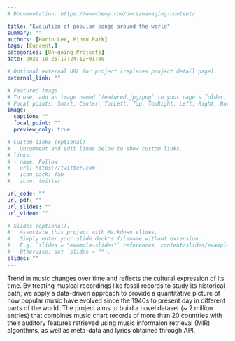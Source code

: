 ```yaml
---
# Documentation: https://wowchemy.com/docs/managing-content/

title: "Evolution of popular songs around the world"
summary: ""
authors: [Harin Lee, Minsu Park]
tags: [Current,]
categories: [On-going Projects]
date: 2020-10-25T17:24:12+01:00

# Optional external URL for project (replaces project detail page).
external_link: ""

# Featured image
# To use, add an image named `featured.jpg/png` to your page's folder.
# Focal points: Smart, Center, TopLeft, Top, TopRight, Left, Right, BottomLeft, Bottom, BottomRight.
image:
  caption: ""
  focal_point: ""
  preview_only: true

# Custom links (optional).
#   Uncomment and edit lines below to show custom links.
# links:
# - name: Follow
#   url: https://twitter.com
#   icon_pack: fab
#   icon: twitter

url_code: ""
url_pdf: ""
url_slides: ""
url_video: ""

# Slides (optional).
#   Associate this project with Markdown slides.
#   Simply enter your slide deck's filename without extension.
#   E.g. `slides = "example-slides"` references `content/slides/example-slides.md`.
#   Otherwise, set `slides = ""`.
slides: ""
---
```

Trend in music changes over time and reflects the cultural expression of its time. By treating musical recordings like fossil records to study its historical path, we apply a data-driven approach to provide a quantitative picture of how popular music have evolved since the 1940s to present day in different parts of the world. The project aims to build a novel dataset (~ 2 million entries) that combines music chart records of more than 20 countries with their auditory features retrieved using music informaion retrieval (MIR) algorithms, as well as meta-data and lyrics obtained through API.